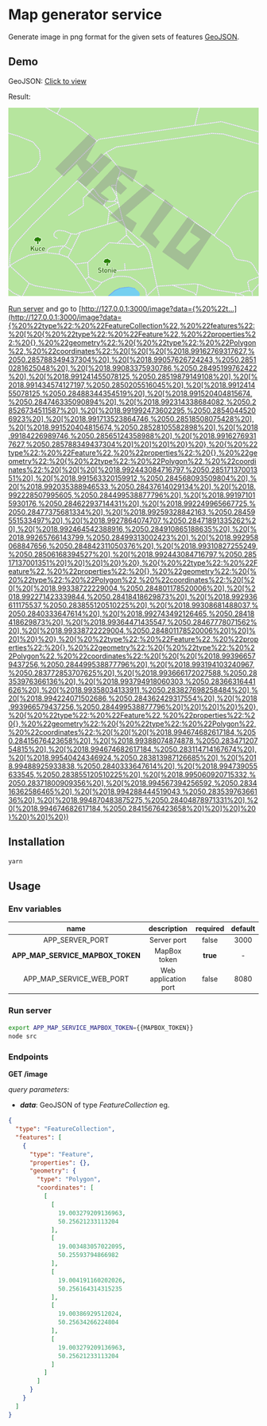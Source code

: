 # Map generator service

Generate image in png format for the given sets of features [GeoJSON](http://geojson.org/).

## Demo

GeoJSON: [Click to view](http://geojson.io/#id=gist:anonymous/bbd413e1dd96f85ef427cb4898cc6d5b&map=15/50.2852/18.9821)

Result: 

![Generated image](https://raw.githubusercontent.com/jakub-gawlas/map-generator-service/master/generated-image.png)

[Run server](#run-server) and go to [http://127.0.0.1:3000/image?data={%20%22t...](http://127.0.0.1:3000/image?data={%20%22type%22:%20%22FeatureCollection%22,%20%22features%22:%20[%20{%20%22type%22:%20%22Feature%22,%20%22properties%22:%20{},%20%22geometry%22:%20{%20%22type%22:%20%22Polygon%22,%20%22coordinates%22:%20[%20[%20[%2018.99162769317627,%2050.285788349437304%20],%20[%2018.99057626724243,%2050.28510281625048%20],%20[%2018.99083375930786,%2050.28495199762422%20],%20[%2018.991241455078125,%2050.28519879149108%20],%20[%2018.991434574127197,%2050.2850205516045%20],%20[%2018.991241455078125,%2050.28488344354519%20],%20[%2018.991520404815674,%2050.284746335090894%20],%20[%2018.992314338684082,%2050.28526734511587%20],%20[%2018.991992473602295,%2050.28540445206923%20],%20[%2018.991713523864746,%2050.28518508075428%20],%20[%2018.991520404815674,%2050.28528105582898%20],%20[%2018.99184226989746,%2050.28565124358988%20],%20[%2018.99162769317627,%2050.285788349437304%20]%20]%20]%20}%20},%20{%20%22type%22:%20%22Feature%22,%20%22properties%22:%20{},%20%22geometry%22:%20{%20%22type%22:%20%22Polygon%22,%20%22coordinates%22:%20[%20[%20[%2018.992443084716797,%2050.28517137001351%20],%20[%2018.991563320159912,%2050.284568093509804%20],%20[%2018.992035388946533,%2050.28437614029134%20],%20[%2018.992228507995605,%2050.284499538877796%20],%20[%2018.991971015930176,%2050.28462293714431%20],%20[%2018.992249965667725,%2050.28477375681334%20],%20[%2018.99259328842163,%2050.28459551533497%20],%20[%2018.9927864074707,%2050.28471891335262%20],%20[%2018.992464542388916,%2050.284910865188635%20],%20[%2018.99265766143799,%2050.28499313002423%20],%20[%2018.992958068847656,%2050.284842311050376%20],%20[%2018.99310827255249,%2050.28506168394527%20],%20[%2018.992443084716797,%2050.28517137001351%20]%20]%20]%20}%20},%20{%20%22type%22:%20%22Feature%22,%20%22properties%22:%20{},%20%22geometry%22:%20{%20%22type%22:%20%22Polygon%22,%20%22coordinates%22:%20[%20[%20[%2018.99338722229004,%2050.284801178520006%20],%20[%2018.992271423339844,%2050.28418418629873%20],%20[%2018.992936611175537,%2050.283855120510225%20],%20[%2018.99308681488037,%2050.2840333647614%20],%20[%2018.992743492126465,%2050.28418418629873%20],%20[%2018.99364471435547,%2050.28467778071562%20],%20[%2018.99338722229004,%2050.284801178520006%20]%20]%20]%20}%20},%20{%20%22type%22:%20%22Feature%22,%20%22properties%22:%20{},%20%22geometry%22:%20{%20%22type%22:%20%22Polygon%22,%20%22coordinates%22:%20[%20[%20[%2018.993966579437256,%2050.284499538877796%20],%20[%2018.993194103240967,%2050.283772853707625%20],%20[%2018.993666172027588,%2050.28353976366136%20],%20[%2018.993794918060303,%2050.28366316441626%20],%20[%2018.99358034133911,%2050.283827698258484%20],%20[%2018.994224071502686,%2050.284362429317554%20],%20[%2018.993966579437256,%2050.284499538877796%20]%20]%20]%20}%20},%20{%20%22type%22:%20%22Feature%22,%20%22properties%22:%20{},%20%22geometry%22:%20{%20%22type%22:%20%22Polygon%22,%20%22coordinates%22:%20[%20[%20[%2018.994674682617184,%2050.28415676423658%20],%20[%2018.99388074874878,%2050.28347120754815%20],%20[%2018.994674682617184,%2050.283114714167674%20],%20[%2018.99540424346924,%2050.283813987126685%20],%20[%2018.99488925933838,%2050.2840333647614%20],%20[%2018.994739055633545,%2050.283855120510225%20],%20[%2018.995060920715332,%2050.28371800909356%20],%20[%2018.994567394256592,%2050.283416362586465%20],%20[%2018.994288444519043,%2050.28353976366136%20],%20[%2018.994870483875275,%2050.28404878971331%20],%20[%2018.994674682617184,%2050.28415676423658%20]%20]%20]%20}%20}%20]%20})

## Installation
```bash
yarn
```

## Usage

### Env variables

| name | description | required | default |
|:------:|:-------------:|:----------:|:---------:|
| APP_SERVER_PORT | Server port | false | 3000 |
| **APP_MAP_SERVICE_MAPBOX_TOKEN** | MapBox token | **true** | - |
| APP_MAP_SERVICE_WEB_PORT | Web application port | false | 8080 |

### Run server

```bash
export APP_MAP_SERVICE_MAPBOX_TOKEN={{MAPBOX_TOKEN}}
node src
```

### Endpoints
**GET /image**

*query parameters:*
- ***data***: GeoJSON of type *FeatureCollection*
eg.
```geojson
{
  "type": "FeatureCollection",
  "features": [
    {
      "type": "Feature",
      "properties": {},
      "geometry": {
        "type": "Polygon",
        "coordinates": [
          [
            [
              19.003279209136963,
              50.25621233113204
            ],
            [
              19.003483057022095,
              50.25593794866982
            ],
            [
              19.004191160202026,
              50.256164314315235
            ],
            [
              19.00386929512024,
              50.25634266224804
            ],
            [
              19.003279209136963,
              50.25621233113204
            ]
          ]
        ]
      }
    }
  ]
}
```
